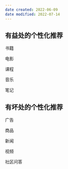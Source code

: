 ```yaml
---
date created: 2022-06-09
date modified: 2022-07-14
---
```


## 有益处的个性化推荐

书籍

电影

课程

音乐

笔记

## 有坏处的个性化推荐

广告

商品

新闻

视频

社区问答
